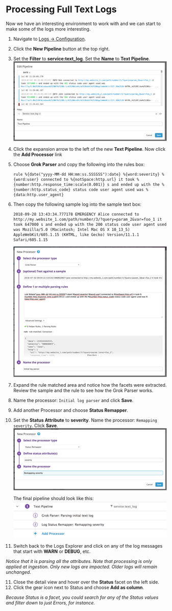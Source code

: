 # Processing Full Text Logs

Now we have an interesting environment to work with and we can start to make some of the logs more interesting.

1. Navigate to <a href="https://app.datadoghq.com/logs/pipelines" target="_datadog">Logs -> Configuration</a>.
1. Click the **New Pipeline** button at the top right.
1. Set the **Filter** to **service:text_log**. Set the **Name** to **Text Pipeline**.
   ![text pipeline](gofurther/assets/text_pipeline.png)
2. Click the expansion arrow to the left of the new **Text Pipeline**. Now click the **Add Processor** link
3. Choose **Grok Parser** and copy the following into the rules box:
    
    <pre><code>rule %{date("yyyy-MM-dd HH:mm:ss.SSSSSS"):date} %{word:severity} %{word:user} connected to %{notSpace:http.url} it took %{number:http.response_time:scale(0.001)} s and ended up with the %{number:http.status_code} status code user agent used was %{data:http.user_agent}</code></pre>

4. Then copy the following sample log into the sample text box:
    
    <pre><code>2018-09-28 13:43:34.777178 EMERGENCY Alice connected to http://my.website_1.com/path/number/3/?query=param_2&var=foo_1 it took 647000 s and ended up with the 200 status code user agent used was Mozilla/5.0 (Macintosh; Intel Mac OS X 10_13_5) AppleWebKit/605.1.15 (KHTML, like Gecko) Version/11.1.1 Safari/605.1.15</code></pre>
    ![grok parser](gofurther/assets/text_log_grok_parser.png)
5. Expand the rule matched area and notice how the facets were extracted. Review the sample and the rule to see how the Grok Parser works.
6. Name the processor: `Initial log parser` and click **Save**.
7. Add another Processor and choose **Status Remapper**.
8. Set the **Status Attribute** to **severity**. Name the processor: `Remapping severity`. Click **Save**.
   ![remapping severity](gofurther/assets/text_log_remapping_severity.png)

   The final pipeline should look like this:
   ![text_pipeline](gofurther/assets/text_log_final_pipeline.png)
9.  Switch back to the Logs Explorer and click on any of the log messages that start with **WARN** or **DEBUG**, etc.
   
   *Notice that it is parsing all the attributes. Note that processing is only applied at ingestion. Only new logs are impacted. Older logs will remain unchanged.*

11. Close the detail view and hover over the **Status** facet on the left side.
12. Click the gear icon next to Status and choose **Add as column**.

   *Because Status is a facet, you could search for any of the Status values and filter down to just Errors, for instance.*
